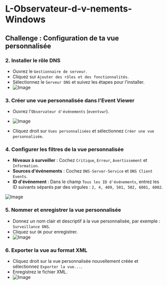 # L-Observateur-d-v-nements-Windows
## Challenge : Configuration de ta vue personnalisée

### 2. Installer le rôle DNS
- Ouvrez le `Gestionnaire de serveur`.
- Cliquez sur `Ajouter des rôles et des fonctionnalités`.
- Sélectionnez le `Serveur DNS` et suivez les étapes pour l'installer.
- ![Image](https://github.com/user-attachments/assets/2ffa0d48-d3cc-416c-9b2f-35dd1afe1603)

### 3. Créer une vue personnalisée dans l'Event Viewer
- Ouvrez l'`Observateur d'événements` (`eventvwr`).

- ![Image](https://github.com/user-attachments/assets/fd07b28d-38b9-4aa4-8320-e1fa800ff29a)
  
- Cliquez droit sur `Vues personnalisées` et sélectionnez `Créer une vue personnalisée`.

### 4. Configurer les filtres de la vue personnalisée
- **Niveaux à surveiller** : Cochez `Critique`, `Erreur`, `Avertissement` et `Information`.
- **Sources d'événements** : Cochez `DNS-Server-Service` et `DNS Client Events`.
- **ID d'événement** : Dans le champ `Tous les ID d'événements`, entrez les ID suivants séparés par des virgules : `2, 4, 409, 501, 502, 6001, 6002`.

![Image](https://github.com/user-attachments/assets/2f413f61-6801-41d7-98b0-ef08f317792b)

### 5. Nommer et enregistrer la vue personnalisée

- Donnez un nom clair et descriptif à la vue personnalisée, par exemple : `Surveillance DNS`.
- Cliquez sur `OK` pour enregistrer.
- ![Image](https://github.com/user-attachments/assets/5a999c80-f411-4274-b542-0e729df67f16)

### 6. Exporter la vue au format XML
- Cliquez droit sur la vue personnalisée nouvellement créée et sélectionnez `Exporter la vue...`.
- Enregistrez le fichier XML.
- ![Image](https://github.com/user-attachments/assets/718c170c-d6f3-4261-8537-9717fb61abc4)

